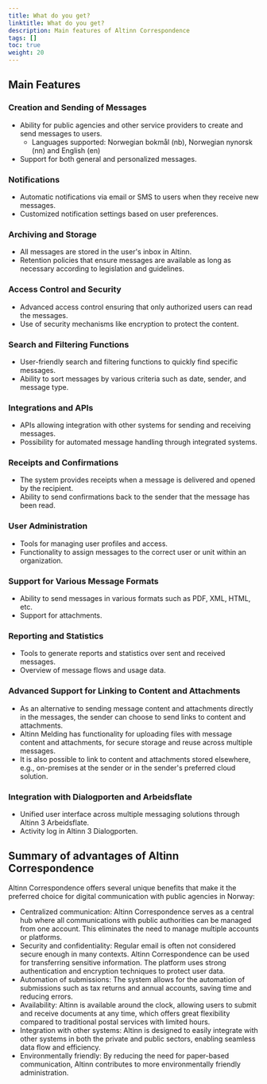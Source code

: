 ```yaml
---
title: What do you get?
linktitle: What do you get?
description: Main features of Altinn Correspondence 
tags: []
toc: true
weight: 20
---
```


## Main Features

### Creation and Sending of Messages
- Ability for public agencies and other service providers to create and send messages to users.
  - Languages supported: Norwegian bokmål (nb), Norwegian nynorsk (nn) and English (en)
- Support for both general and personalized messages.

### Notifications
- Automatic notifications via email or SMS to users when they receive new messages.
- Customized notification settings based on user preferences.

### Archiving and Storage
- All messages are stored in the user's inbox in Altinn.
- Retention policies that ensure messages are available as long as necessary according to legislation and guidelines.

### Access Control and Security
- Advanced access control ensuring that only authorized users can read the messages.
- Use of security mechanisms like encryption to protect the content.

### Search and Filtering Functions
- User-friendly search and filtering functions to quickly find specific messages.
- Ability to sort messages by various criteria such as date, sender, and message type.

### Integrations and APIs
- APIs allowing integration with other systems for sending and receiving messages.
- Possibility for automated message handling through integrated systems.

### Receipts and Confirmations
- The system provides receipts when a message is delivered and opened by the recipient.
- Ability to send confirmations back to the sender that the message has been read.

### User Administration
- Tools for managing user profiles and access.
- Functionality to assign messages to the correct user or unit within an organization.

### Support for Various Message Formats
- Ability to send messages in various formats such as PDF, XML, HTML, etc.
- Support for attachments.

### Reporting and Statistics
- Tools to generate reports and statistics over sent and received messages.
- Overview of message flows and usage data.

### Advanced Support for Linking to Content and Attachments

- As an alternative to sending message content and attachments directly in the messages,
  the sender can choose to send links to content and attachments.
- Altinn Melding has functionality for uploading files with message content and attachments,
  for secure storage and reuse across multiple messages.
- It is also possible to link to content and attachments stored elsewhere,
  e.g., on-premises at the sender or in the sender's preferred cloud solution.


### Integration with Dialogporten and Arbeidsflate

- Unified user interface across multiple messaging solutions through Altinn 3 Arbeidsflate.
- Activity log in Altinn 3 Dialogporten.

## Summary of advantages of Altinn Correspondence

Altinn Correspondence offers several unique benefits that make it the preferred choice for digital communication with public agencies in Norway:

* Centralized communication: Altinn Correspondence serves as a central hub where all communications with public authorities can be managed from one account. This eliminates the need to manage multiple accounts or platforms.
* Security and confidentiality: Regular email is often not considered secure enough in many contexts. Altinn Correspondence can be used for transferring sensitive information. The platform uses strong authentication and encryption techniques to protect user data.
* Automation of submissions: The system allows for the automation of submissions such as tax returns and annual accounts, saving time and reducing errors.
* Availability: Altinn is available around the clock, allowing users to submit and receive documents at any time, which offers great flexibility compared to traditional postal services with limited hours.
* Integration with other systems: Altinn is designed to easily integrate with other systems in both the private and public sectors, enabling seamless data flow and efficiency.
* Environmentally friendly: By reducing the need for paper-based communication, Altinn contributes to more environmentally friendly administration.
